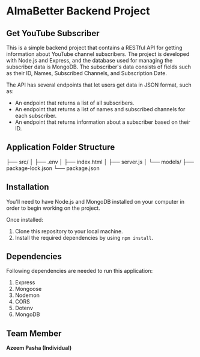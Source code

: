 # AlmaBetter Backend Project

## Get YouTube Subscriber

This is a simple backend project that contains a RESTful API for getting information about YouTube channel subscribers. The project is developed with Node.js and Express, and the database used for managing the subscriber data is MongoDB. The subscriber's data consists of fields such as their ID, Names, Subscribed Channels, and Subscription Date.

The API has several endpoints that let users get data in JSON format, such as:
- An endpoint that returns a list of all subscribers.
- An endpoint that returns a list of names and subscribed channels for each subscriber.
- An endpoint that returns information about a subscriber based on their ID.

## Application Folder Structure

├── src/
│ ├── .env
│ ├── index.html
│ ├── server.js
│ └── models/
├── package-lock.json
└── package.json



## Installation

You'll need to have Node.js and MongoDB installed on your computer in order to begin working on the project.

Once installed:
1. Clone this repository to your local machine.
2. Install the required dependencies by using `npm install`.

## Dependencies

Following dependencies are needed to run this application:
1. Express
2. Mongoose
3. Nodemon
4. CORS
5. Dotenv
6. MongoDB

## Team Member

**Azeem Pasha (Individual)**
